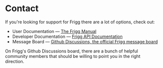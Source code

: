 # Contact

If you're looking for support for Frigg there are a lot of options, check out:

* User Documentation — [The Frigg Manual](support.md)
* Developer Documentation — [Frigg API Documentation](support.md)
* Message Board — [Github Discussions, the official Frigg message board](https://github.com/frigg/frigg/discussions)

On Frigg's Github Discussions board, there are a bunch of helpful community members that should be willing to point you in the right direction.
